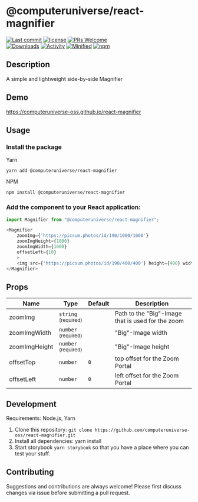 # @computeruniverse/react-magnifier
[![Last commit](https://img.shields.io/github/last-commit/computeruniverse-oss/react-magnifier.svg)](https://github.com/computeruniverse-oss/react-magnifier/commits/main)
[![license](https://img.shields.io/github/license/computeruniverse-oss/react-magnifier)](https://github.com/computeruniverse-oss/react-magnifier/blob/main/LICENSE.md)
[![PRs Welcome](https://img.shields.io/badge/PRs-welcome-brightgreen.svg?style=flat-square)](http://makeapullrequest.com)  
[![Downloads](https://img.shields.io/npm/dm/@computeruniverse/react-magnifier?color=blue)](https://www.npmjs.com/package/@computeruniverse/react-magnifier)
[![Activity](https://img.shields.io/github/commit-activity/m/computeruniverse-oss/react-magnifier.svg)](https://github.com/computeruniverse-oss/react-magnifier/commits/main)
[![Minified](https://img.shields.io/bundlephobia/min/@computeruniverse/react-magnifier?label=minified)](https://www.npmjs.com/package/@computeruniverse/react-magnifier)
[![npm](https://img.shields.io/npm/v/@computeruniverse/react-magnifier.svg)](https://www.npmjs.com/package/@computeruniverse/react-magnifier)

## Description
A simple and lightweight side-by-side Magnifier 

## Demo
https://computeruniverse-oss.github.io/react-magnifier

## Usage
### Install the package

Yarn
```shell
yarn add @computeruniverse/react-magnifier
```

NPM
```shell
npm install @computeruniverse/react-magnifier
```

### Add the component to your React application:

```ts
import Magnifier from "@computeruniverse/react-magnifier";

<Magnifier
    zoomImg={'https://picsum.photos/id/190/1000/1000'}
    zoomImgHeight={1000}
    zoomImgWidth={1000}
    offsetLeft={10}
    >
    <img src={'https://picsum.photos/id/190/400/400'} height={400} width={400} alt="Lorem picsum " />
</Magnifier>
```

## Props
| Name         | Type                              | Default | Description |
|--------------|-----------------------------------|---------|-------------|
|zoomImg       | `string`<br><sup>(required)</sup> |         | Path to the "Big"-Image that is used for the zoom |
|zoomImgWidth  | `number`<br><sup>(required)</sup> |         | "Big"-Image width |
|zoomImgHeight | `number`<br><sup>(required)</sup> |         | "Big"-Image height|
|offsetTop     | `number`                          | `0`     | top offset for the Zoom Portal |
|offsetLeft    | `number`                          | `0`     | left offset for the Zoom Portal |

## Development
Requirements: Node.js, Yarn
1. Clone this repository: `git clone https://github.com/computeruniverse-oss/react-magnifier.git`
2. Install all dependencies: yarn install
3. Start storybook `yarn storybook` so that you have a place where you can test your stuff.

## Contributing
Suggestions and contributions are always welcome! Please first discuss changes via issue before submitting a pull request.



